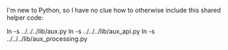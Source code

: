 I'm new to Python, so I have no clue how to otherwise include this shared helper code:

ln -s ../../../lib/aux.py
ln -s ../../../lib/aux_api.py
ln -s ../../../lib/aux_processing.py
